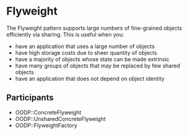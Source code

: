 Flyweight
=========

The Flyweight pattern supports large numbers of fine-grained objects efficiently
via sharing.  This is useful when you:

* have an application that uses a large number of objects
* have high storage costs due to sheer quantity of objects
* have a majority of objects whose state can be made extrinsic
* have many groups of objects that may be replaced by few shared objects
* have an application that does not depend on object identity

Participants
------------
* OODP::ConcreteFlyweight
* OODP::UnsharedConcreteFlyweight
* OODP::FlyweightFactory
